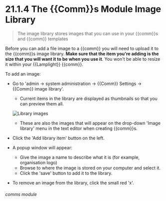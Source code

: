 # 21.1.4 The {{Comm}}s Module Image Library

> The image library stores images that you can use in your {{comm}}s and {{comm}} templates

Before you can add a file image to a {{comm}} you will need to upload it to the {{comm}}s image library. **Make sure that the item you're adding is the size that you will want it to be when you use it**. You won't be able to resize it within your {{Lamplight}} {{comm}}.

To add an image:

- Go to 'admin -> system administration -> {{Comm}} Settings -> {{Comm}} image library'.
   - Current items in the library are displayed as thumbnails so that you can preview them all. 

   ![Library images](157a.png)

   - These are also the images that will appear on the drop-down 'Image library' menu in the text editor when creating {{comm}}s.
- Click the 'Add library item' button on the left. 
- A popup window will appear: 
   - Give the image a name to describe what it is  (for example, organisation logo)
   - Browse to where the image is stored on your computer and select it.  
   - Click the 'save' button to add it to the library.
- To remove an image from the library, click the small red 'x'. 


###### comms module


